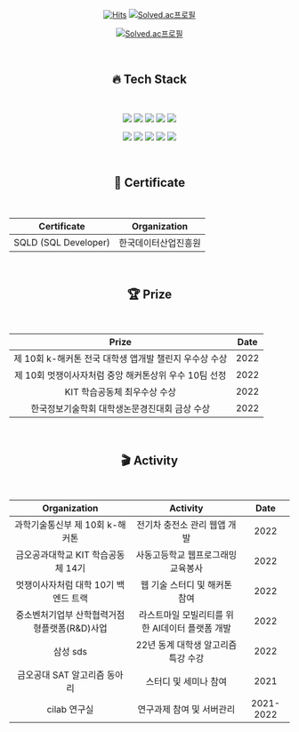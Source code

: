 <div align=center>
  
[![Hits](https://hits.seeyoufarm.com/api/count/incr/badge.svg?url=https://github.com/star-sil/star-sil&count_bg=%233DC1C8&title_bg=%23BCB3B3&icon=github.svg&icon_color=23E7E7E7%&title=hits&edge_flat=true)](https://hits.seeyoufarm.com)
[![Solved.ac프로필](http://mazassumnida.wtf/api/mini/generate_badge?boj=kse)](https://solved.ac/kse) 
  
[![Solved.ac프로필](http://mazassumnida.wtf/api/v2/generate_badge?boj=kse)](https://solved.ac/kse)
 
  
</div>
  
   <br>

<div align=center>
  <h2 align="center">🔥 Tech Stack</h2>
  <br>
  <p align="center">
    <img src="https://img.shields.io/badge/Python-3766AB?style=flat-square&logo=Python&logoColor=white"/></a>
    <img src="https://img.shields.io/badge/Java-orange?style=flat-square&logo=Java&logoColor=white"/></a>
    <img src="https://img.shields.io/badge/Spring-6DB33F?style=flat-square&logo=Spring&logoColor=white"/></a>
    <img src="https://img.shields.io/badge/SpringBoot-6DB33F?style=flat-square&logo=SpringBoot&logoColor=white"/></a>
    <img src="https://img.shields.io/badge/Django-092E20?style=flat-square&logo=django&logoColor=white"/></a>
  </p>
  </p>
    <p align="center">
    <img src="https://img.shields.io/badge/MySQL-4479A1?style=flat-square&logo=MySQL&logoColor=white"/></a>
    <img src="https://img.shields.io/badge/ELKStack-005571?style=flat-square&logo=ElasticStack&logoColor=white"/></a>
    <img src="https://img.shields.io/badge/NCP-blue?style=flat-square&logo=NAVER&logoColor=white"/></a>
    <img src="https://img.shields.io/badge/AWS-orange?style=flat-square&logo=AmazonAWS&logoColor=white"/></a>
    <img src="https://img.shields.io/badge/Docker-blue?style=flat-square&logo=Docker&logoColor=white"/></a>
  </p>
  
  <br>
    <h2 align="center"> 📕 Certificate</h2>
  <br>
  
  |Certificate|Organization|
  |:---:|:---:|
  |SQLD (SQL Developer)|한국데이터산업진흥원|
  
  <br>
    <h2 align="center"> 🏆 Prize</h2>
  <br>
  
  |Prize|Date|
  |:---:|:---:|
  |제 10회 k-해커톤 전국 대학생 앱개발 챌린지 우수상 수상|2022| 
  |제 10회 멋쟁이사자처럼 중앙 해커톤상위 우수 10팀 선정|2022|
  |KIT 학습공동체 최우수상 수상|2022|
  |한국정보기술학회 대학생논문경진대회 금상 수상|2022|
  
  <br>
    <h2 align="center"> 🎬 Activity</h2>
  <br>
  
  |Organization|Activity|Date|
  |:---:|:---:|:---:|
  |과학기술통신부 제 10회 k-해커톤|전기차 충전소 관리 웹앱 개발|2022| 
  |금오공과대학교 KIT 학습공동체 14기|사동고등학교 웹프로그래밍 교육봉사|2022|
  |멋쟁이사자처럼 대학 10기 백엔드 트랙|웹 기술 스터디 및 해커톤 참여|2022|
  |중소벤처기업부 산학협력거점형플랫폼(R&D)사업|라스트마일 모빌리티를 위한 AI데이터 플랫폼 개발|2022|
  |삼성 sds|22년 동계 대학생 알고리즘 특강 수강|2022|
  |금오공대 SAT 알고리즘 동아리|스터디 및 세미나 참여|2021|
  |cilab 연구실|연구과제 참여 및 서버관리|2021-2022|
  
</div>

